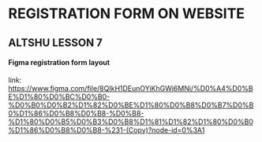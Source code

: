 # REGISTRATION FORM ON WEBSITE
## ALTSHU LESSON 7


#### Figma registration form layout

link: https://www.figma.com/file/8QIkH1DEunOYiKhGWj6MNi/%D0%A4%D0%BE%D1%80%D0%BC%D0%B0-%D0%B0%D0%B2%D1%82%D0%BE%D1%80%D0%B8%D0%B7%D0%B0%D1%86%D0%B8%D0%B8-%D0%B8-%D1%80%D0%B5%D0%B3%D0%B8%D1%81%D1%82%D1%80%D0%B0%D1%86%D0%B8%D0%B8-%231-(Copy)?node-id=0%3A1
